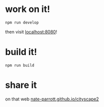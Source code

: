 # work on it!

`npm run develop`

then visit [localhost:8080](http://localhost:8080)!

# build it!

`npm run build`

# share it

on that web [nate-parrott.github.io/cityscape2](https://nate-parrott.github.io/cityscape2)
